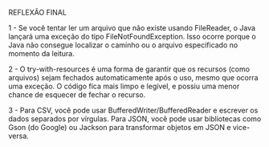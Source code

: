REFLEXÃO FINAL

1 - Se você tentar ler um arquivo que não existe usando FileReader, o Java lançará uma exceção do tipo FileNotFoundException. Isso ocorre porque o Java não consegue localizar o caminho ou o arquivo especificado no momento da leitura.

2 - O try-with-resources é uma forma de garantir que os recursos (como arquivos) sejam fechados automaticamente após o uso, mesmo que ocorra uma exceção. O código fica mais limpo e legível, e possiu uma menor chance de esquecer de fechar o recurso.

3 - Para CSV, você pode usar BufferedWriter/BufferedReader e escrever os dados separados por vírgulas. Para JSON, você pode usar bibliotecas como Gson (do Google) ou Jackson para transformar objetos em JSON e vice-versa.

